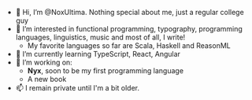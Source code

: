 - 👋 Hi, I’m @NoxUltima. Nothing special about me, just a regular college guy
- 👀 I’m interested in functional programming, typography, programming languages, linguistics, music and most of all, I write!
  - My favorite languages so far are Scala, Haskell and ReasonML
- 🌱 I’m currently learning TypeScript, React, Angular
- 💞️ I’m working on:
  - **Nyx**, soon to be my first programming language
  - A new book
- 📫 I remain private until I'm a bit older.

<!---
NoxUltima/NoxUltima is a ✨ special ✨ repository because its `README.md` (this file) appears on your GitHub profile.
You can click the Preview link to take a look at your changes.
--->
